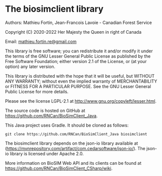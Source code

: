 The biosimclient library
============================

Authors: Mathieu Fortin, Jean-Francois Lavoie - Canadian Forest Service

Copyright (C) 2020-2022 Her Majesty the Queen in right of Canada

Email: mathieu.fortin.re@gmail.com

This library is free software; you can redistribute it and/or
modify it under the terms of the GNU Lesser General Public
License as published by the Free Software Foundation; either
version 2.1 of the License, or (at your option) any later version.

This library is distributed with the hope that it will be useful,
but WITHOUT ANY WARRANTY; without even the implied
warranty of MERCHANTABILITY or FITNESS FOR A
PARTICULAR PURPOSE. See the GNU Lesser General Public
License for more details.

Please see the license LGPL-2.1 at http://www.gnu.org/copyleft/lesser.html.

The source code is hosted on GitHub at https://github.com/RNCan/BioSimClient_Java.

This Java project uses Gradle. It should be cloned as follows:

```
git clone https://github.com/RNCan/BioSimClient_Java biosimclient
```	

The biosimclient library depends on the json-io library available at
(https://mvnrepository.com/artifact/com.cedarsoftware/json-io/). The
json-io library is licensed under Apache 2.0. 

More information on BioSIM Web API and its clients can be found at https://github.com/RNCan/BioSimClient_CSharp/wiki.

